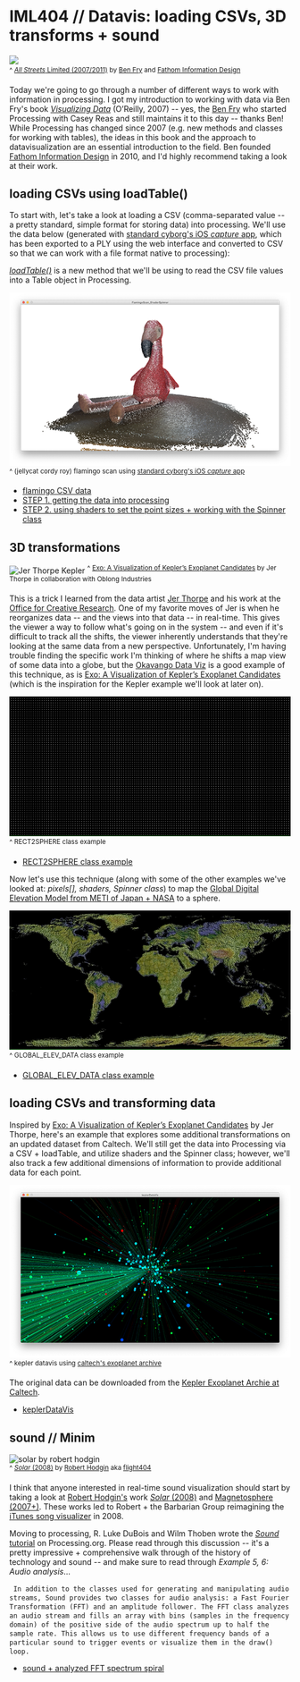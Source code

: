 # IML404 // Datavis: loading CSVs, 3D transforms + sound

![](https://cdn.shopify.com/s/files/1/0721/3419/products/allstreets-for-web-003_1024x1024.jpg)  
<sup> ^ [*All Streets* Limited (2007/2011)](https://3rdfloor.fathom.info/products/all-streets) by [Ben Fry](https://benfry.com) and [Fathom Information Design](https://fathom.info)</sup>

Today we're going to go through a number of different ways to work with information in processing.  I got my introduction to working with data via Ben Fry's book [*Visualizing Data*](https://benfry.com/writing/archives/3/) (O’Reilly, 2007) -- yes, the [Ben Fry](https://benfry.com) who started Processing with Casey Reas and still maintains it to this day -- thanks Ben! While Processing has changed since 2007 (e.g. new methods and classes for working with tables), the ideas in this book and the  approach to datavisualization are an essential introduction to the field. Ben founded [Fathom Information Design](https://fathom.info) in 2010, and I'd highly recommend taking a look at their work.

## loading CSVs using loadTable()
To start with, let's take a look at loading a CSV (comma-separated value -- a pretty standard, simple format for storing data) into processing. We'll use the data below (generated with [standard cyborg's iOS *capture* app](https://www.standardcyborg.com/products/), which has been exported to a PLY using the web interface and converted to CSV so that we can work with a file format native to processing):

[*loadTable()*](https://processing.org/reference/loadTable_.html) is a new method that we'll be using to read the CSV file values into a Table object in Processing.

![flamingo scan using standard cyborg's capture](https://github.com/johnbcarpenter/USC_IML404_IMAGES/blob/master/images/FlamingoScan.png)  
<sup> ^ (jellycat cordy roy) flamingo scan using [standard cyborg's iOS *capture* app](https://www.standardcyborg.com/products/)</sup>

- [flamingo CSV data](https://github.com/johnbcarpenter/USC_IML404/tree/master/CODE/PROCESSING/DATA/FlamingoScan.zip)
- [STEP 1. getting the data into processing](https://github.com/johnbcarpenter/USC_IML404/tree/master/CODE/PROCESSING/DATA/FlamingoScan_LoadData)
- [STEP 2. using shaders to set the point sizes + working with the Spinner class](https://github.com/johnbcarpenter/USC_IML404/tree/master/CODE/PROCESSING/DATA/FlamingoScan_ShaderSpinner)

## 3D transformations

![Jer Thorpe Kepler](http://blog.blprnt.com/wp-content/uploads/2012/03/Kepler22_44_33.png)
<sup> ^ [Exo: A Visualization of Kepler’s Exoplanet Candidates](https://vimeo.com/41655330) by Jer Thorpe in collaboration with Oblong Industries</sup>

This is a trick I learned from the data artist [Jer Thorpe](https://www.jerthorp.com) and his work at the [Office for Creative Research](https://medium.com/@blprnt/doing-data-differently-the-office-for-creative-research-2426492e4671).  One of my favorite moves of Jer is when he reorganizes data -- and the views into that data -- in real-time. This gives the viewer a way to follow what's going on in the system -- and even if it's difficult to track all the shifts, the viewer inherently understands that they're looking at the same data from a new perspective. Unfortunately, I'm having trouble finding the specific work I'm thinking of where he shifts a map view of some data into a globe, but the [Okavango Data Viz](https://vimeo.com/124307636) is a good example of this technique, as is [Exo: A Visualization of Kepler’s Exoplanet Candidates](https://vimeo.com/41655330) (which is the inspiration for the Kepler example we'll look at later on).

![RECT2SPHERE](https://github.com/johnbcarpenter/USC_IML404_IMAGES/blob/master/images/RECT2SPHERE.gif)  
<sup> ^ RECT2SPHERE class example </sup>

- [RECT2SPHERE class example](https://github.com/johnbcarpenter/USC_IML404/tree/master/CODE/PROCESSING/DATA/RECT2SPHERE)

Now let's use this technique (along with some of the other examples we've looked at: *pixels[], shaders, Spinner class*) to map the [Global Digital Elevation Model from METI of Japan + NASA](https://asterweb.jpl.nasa.gov/gdem.asp) to a sphere.

![GLOBAL_ELEV_DATA](https://github.com/johnbcarpenter/USC_IML404_IMAGES/blob/master/images/GLOBAL_ELEV_DATA.gif)  
<sup> ^ GLOBAL_ELEV_DATA class example </sup>

- [GLOBAL_ELEV_DATA class example](https://github.com/johnbcarpenter/USC_IML404/tree/master/CODE/PROCESSING/DATA/GLOBAL_ELEV_DATA)

## loading CSVs and transforming data
Inspired by [Exo: A Visualization of Kepler’s Exoplanet Candidates](https://vimeo.com/41655330) by Jer Thorpe, here's an example that explores some additional transformations on an updated dataset from Caltech.  We'll still get the data into Processing via a CSV + loadTable, and utilize shaders and the Spinner class; however, we'll also track a few additional dimensions of information to provide additional data for each point.

![kepler datavis](https://github.com/johnbcarpenter/USC_IML404_IMAGES/blob/master/images/keplerDataVis.png)  
<sup> ^ kepler datavis using [caltech's exoplanet archive](https://exoplanetarchive.ipac.caltech.edu/cgi-bin/TblView/nph-tblView?app=ExoTbls&config=planets)</sup>

The original data can be downloaded from the [Kepler Exoplanet Archie at Caltech](https://exoplanetarchive.ipac.caltech.edu/cgi-bin/TblView/nph-tblView?app=ExoTbls&config=planets).

- [keplerDataVis](https://github.com/johnbcarpenter/USC_IML404/tree/master/CODE/PROCESSING/DATA/keplerDataVis)

## sound // Minim
![solar by robert hodgin](https://farm5.static.flickr.com/4026/4247502776_5510ed7000_o.jpg)  
<sup> ^ [*Solar* (2008)](https://vimeo.com/658158) by [Robert Hodgin](http://roberthodgin.com) aka [flight404](https://vimeo.com/flight404)</sup>

I think that anyone interested in real-time sound visualization should start by taking a look at [Robert Hodgin's](http://roberthodgin.com) work [*Solar* (2008)](https://vimeo.com/658158) and [Magnetosphere (2007+)](https://vimeo.com/8581392). These works led to Robert + the Barbarian Group reimagining the [iTunes song visualizer](http://roberthodgin.com/portfolio/work/magnetosphere/) in 2008.

Moving to processing, R. Luke DuBois and Wilm Thoben wrote the [*Sound* tutorial](https://processing.org/tutorials/sound/) on Processing.org. Please read through this discussion -- it's a pretty impressive + comprehensive walk through of the history of technology and sound -- and make sure to read through *Example 5, 6: Audio analysis*...

     In addition to the classes used for generating and manipulating audio streams, Sound provides two classes for audio analysis: a Fast Fourier Transformation (FFT) and an amplitude follower. The FFT class analyzes an audio stream and fills an array with bins (samples in the frequency domain) of the positive side of the audio spectrum up to half the sample rate. This allows us to use different frequency bands of a particular sound to trigger events or visualize them in the draw() loop.

- [sound + analyzed FFT spectrum spiral](https://github.com/johnbcarpenter/USC_IML404/tree/master/CODE/PROCESSING/SOUND/spiralFFT)


